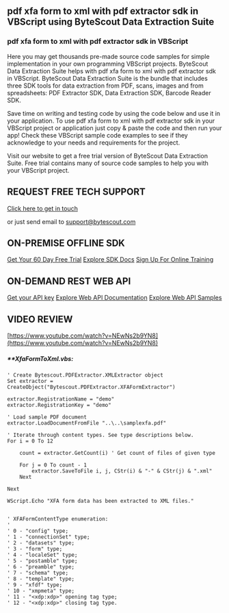 ## pdf xfa form to xml with pdf extractor sdk in VBScript using ByteScout Data Extraction Suite

### pdf xfa form to xml with pdf extractor sdk in VBScript

Here you may get thousands pre-made source code samples for simple implementation in your own programming VBScript projects. ByteScout Data Extraction Suite helps with pdf xfa form to xml with pdf extractor sdk in VBScript. ByteScout Data Extraction Suite is the bundle that includes three SDK tools for data extraction from PDF, scans, images and from spreadsheets: PDF Extractor SDK, Data Extraction SDK, Barcode Reader SDK.

Save time on writing and testing code by using the code below and use it in your application. To use pdf xfa form to xml with pdf extractor sdk in your VBScript project or application just copy & paste the code and then run your app! Check these VBScript sample code examples to see if they acknowledge to your needs and requirements for the project.

Visit our website to get a free trial version of ByteScout Data Extraction Suite. Free trial contains many of source code samples to help you with your VBScript project.

## REQUEST FREE TECH SUPPORT

[Click here to get in touch](https://bytescout.zendesk.com/hc/en-us/requests/new?subject=ByteScout%20Data%20Extraction%20Suite%20Question)

or just send email to [support@bytescout.com](mailto:support@bytescout.com?subject=ByteScout%20Data%20Extraction%20Suite%20Question) 

## ON-PREMISE OFFLINE SDK 

[Get Your 60 Day Free Trial](https://bytescout.com/download/web-installer?utm_source=github-readme)
[Explore SDK Docs](https://bytescout.com/documentation/index.html?utm_source=github-readme)
[Sign Up For Online Training](https://academy.bytescout.com/)


## ON-DEMAND REST WEB API

[Get your API key](https://pdf.co/documentation/api?utm_source=github-readme)
[Explore Web API Documentation](https://pdf.co/documentation/api?utm_source=github-readme)
[Explore Web API Samples](https://github.com/bytescout/ByteScout-SDK-SourceCode/tree/master/PDF.co%20Web%20API)

## VIDEO REVIEW

[https://www.youtube.com/watch?v=NEwNs2b9YN8](https://www.youtube.com/watch?v=NEwNs2b9YN8)




<!-- code block begin -->

##### ****XfaFormToXml.vbs:**
    
```
' Create Bytescout.PDFExtractor.XMLExtractor object
Set extractor = CreateObject("Bytescout.PDFExtractor.XFAFormExtractor")

extractor.RegistrationName = "demo"
extractor.RegistrationKey = "demo"

' Load sample PDF document
extractor.LoadDocumentFromFile "..\..\samplexfa.pdf"

' Iterate through content types. See type descriptions below.
For i = 0 To 12 

    count = extractor.GetCount(i) ' Get count of files of given type

    For j = 0 To count - 1
        extractor.SaveToFile i, j, CStr(i) & "-" & CStr(j) & ".xml"
    Next
    
Next

WScript.Echo "XFA form data has been extracted to XML files."


' XFAFormContentType enumeration:
'
' 0 - "config" type;
' 1 - "connectionSet" type;
' 2 - "datasets" type;
' 3 - "form" type;
' 4 - "localeSet" type;
' 5 - "postamble" type;
' 6 - "preamble" type;
' 7 - "schema" type;
' 8 - "template" type;
' 9 - "xfdf" type;
' 10 - "xmpmeta" type;
' 11 - "<xdp:xdp>" opening tag type;
' 12 - "<xdp:xdp>" closing tag type.

```

<!-- code block end -->